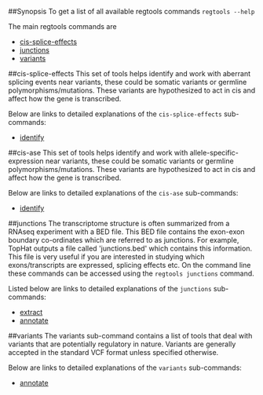 ##Synopsis
To get a list of all available regtools commands `regtools --help`

The main regtools commands are

- [cis-splice-effects](#cis-splice-effects)
- [junctions](#junctions)
- [variants](#variants)

##cis-splice-effects
This set of tools helps identify and work with aberrant splicing events near variants, these could be somatic variants or germline polymorphisms/mutations. These variants are hypothesized to act in cis and affect how the gene is transcribed.

Below are links to detailed explanations of the `cis-splice-effects` sub-commands:

- [identify](cis-splice-effects-identify.md)

##cis-ase
This set of tools helps identify and work with allele-specific-expression near variants, these could be somatic variants or germline polymorphisms/mutations. These variants are hypothesized to act in cis and affect how the gene is transcribed.

Below are links to detailed explanations of the `cis-ase` sub-commands:
- [identify](cis-ase-identify.md)

##junctions
The transcriptome structure is often summarized from a RNAseq experiment with a BED file. This BED file contains the exon-exon boundary co-ordinates which are referred to as junctions. For example, TopHat outputs a file called 'junctions.bed' which contains this information. This file is very useful if you are interested in studying which exons/transcripts are expressed, splicing effects etc. On the command line these commands can be accessed using the `regtools junctions` command.

Listed below are links to detailed explanations of the `junctions` sub-commands:

- [extract](junctions-extract.md)
- [annotate](junctions-annotate.md)

##variants
The variants sub-command contains a list of tools that deal with variants that are potentially regulatory in nature. Variants are generally accepted in the standard VCF format unless specified otherwise.

Below are links to detailed explanations of the `variants` sub-commands:

- [annotate](variants-annotate.md)
